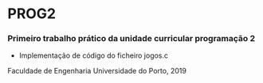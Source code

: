 # PROG2

### Primeiro trabalho prático da unidade curricular programação 2 

- Implementação de código do ficheiro jogos.c

Faculdade de Engenharia Universidade do Porto,
2019

